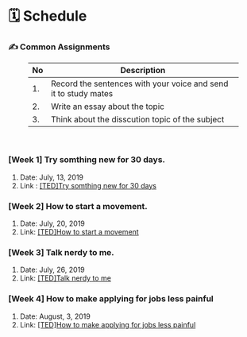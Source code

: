 <h1><a name="header-n45" class="md-header-anchor md-print-anchor" href="af://n45"> </a><span>🗓 Schedule</span></h1>
<h3><a name="header-n46" class="md-header-anchor md-print-anchor" href="af://n46"> </a><span>✍️ Common Assignments</span></h3>
<figure><table>
<thead>
<tr><th><span>No</span></th><th><span>Description</span></th></tr></thead>
<tbody><tr><td><span>1.</span></td><td><span>Record the sentences with your voice and send it to study mates</span></td></tr><tr><td><span>2.</span></td><td><span>Write an essay about the topic</span></td></tr><tr><td><span>3.</span></td><td><span>Think about the disscution topic of the subject</span></td></tr></tbody>
</table></figure>
<p>&nbsp;</p>
<h3><a name="header-n61" class="md-header-anchor md-print-anchor" href="af://n61"> </a><span>[Week 1] Try somthing new for 30 days.</span></h3>
<ol>
<li><span>Date:  July, 13, 2019</span></li>
<li><span>Link : </span><a href='https://www.ted.com/talks/matt_cutts_try_something_new_for_30_days'><span>[TED]Try somthing new for 30 days</span></a></li>

</ol>
<h3><a name="header-n67" class="md-header-anchor md-print-anchor" href="af://n67"> </a><span>[Week 2] How to start a movement.</span></h3>
<ol>
<li><span>Date: July, 20, 2019</span></li>
<li><span>Link: </span><a href='https://www.ted.com/talks/derek_sivers_how_to_start_a_movement'><span>[TED]How to start a movement</span></a></li>

</ol>
<h3><a name="header-n73" class="md-header-anchor md-print-anchor" href="af://n73"> </a><span>[Week 3] Talk nerdy to me.</span></h3>
<ol>
<li><span>Date: July, 26, 2019</span></li>
<li><span>Link: </span><a href='https://www.ted.com/talks/melissa_marshall_talk_nerdy_to_me'><span>[TED]Talk nerdy to me</span></a></li>

</ol>
<h3><a name="header-n79" class="md-header-anchor md-print-anchor" href="af://n79"> </a><span>[Week 4] How to make applying for jobs less painful</span></h3>
<ol>
<li><span>Date: August, 3, 2019</span></li>
<li><span>Link: </span><a href='https://www.ted.com/talks/priyanka_jain_how_to_make_applying_for_jobs_less_painful'><span>[TED]How to make applying for jobs less painful</span></a></li>

</ol>
<p>&nbsp;</p>
